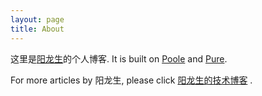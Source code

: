 ```yaml
---
layout: page
title: About
---
```


这里是[阳龙生](https://yanglongsheng.blog.csdn.net/)的个人博客. It is built on [Poole](https://github.com/yanglongsheng) and [Pure](https://purecss.io/).

For more articles by 阳龙生, please click  [阳龙生的技术博客](https://yanglongsheng.blog.csdn.net/) .
